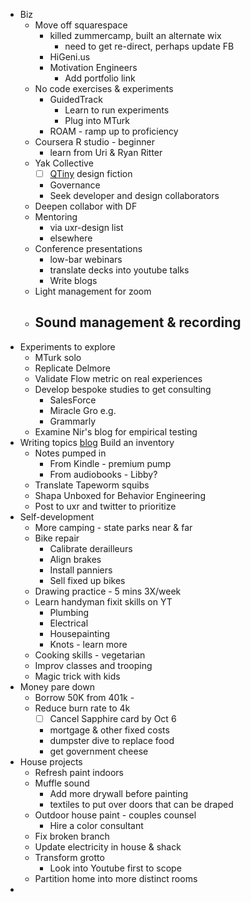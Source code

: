- Biz
    - Move off squarespace
        - killed zummercamp, built an alternate wix
            - need to get re-direct, perhaps update FB
        - HiGeni.us 
        - Motivation Engineers
            - Add portfolio link
    - No code exercises & experiments
        - GuidedTrack
            - Learn to run experiments
            - Plug into MTurk
        - ROAM - ramp up to proficiency
    - Coursera R studio - beginner
        - learn from Uri & Ryan Ritter
    - Yak Collective
        - [ ] [QTiny](<QTiny.md>) design fiction
        - Governance 
        - Seek developer and design collaborators
    - Deepen collabor with DF
    - Mentoring 
        - via uxr-design list
        - elsewhere
    - Conference presentations 
        - low-bar webinars
        - translate decks into youtube talks
        - Write blogs
    - Light management for zoom
    - Sound management & recording 
        - 
- Experiments to explore
    - MTurk solo
    - Replicate Delmore
    - Validate Flow metric on real experiences
    - Develop bespoke studies to get consulting
        - SalesForce
        - Miracle Gro e.g.
        - Grammarly
    - Examine Nir's blog for empirical testing
- Writing topics [blog](<blog.md>) Build an inventory 
    - Notes pumped in 
        - From Kindle - premium pump
        - From audiobooks - Libby?
    - Translate Tapeworm squibs
    - Shapa Unboxed for Behavior Engineering
    - Post to uxr and twitter to prioritize
- Self-development
    - More camping - state parks near & far
    - Bike repair
        - Calibrate derailleurs
        - Align brakes
        - Install panniers
        - Sell fixed up bikes
    - Drawing practice - 5 mins 3X/week
    - Learn handyman fixit skills on YT
        - Plumbing
        - Electrical
        - Housepainting
        - Knots - learn more
    - Cooking skills - vegetarian
    - Improv classes and trooping
    - Magic trick with kids
- Money pare down
    - Borrow 50K from 401k - 
    - Reduce burn rate to 4k
        - [ ] Cancel Sapphire card by Oct 6 
        - mortgage & other fixed costs
        - dumpster dive to replace food
        - get government cheese
- House projects
    - Refresh paint indoors
    - Muffle sound 
        - Add more drywall before painting
        - textiles to put over doors that can be draped
    - Outdoor house paint - couples counsel
        - Hire a color consultant
    - Fix broken branch
    - Update electricity in house & shack
    - Transform grotto
        - Look into Youtube first to scope
    - Partition home into more distinct rooms
- 
